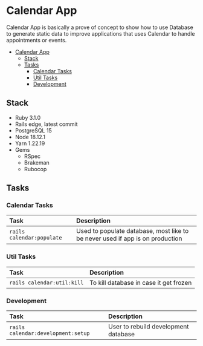 # Calendar App

Calendar App is basically a prove of concept to show how to use Database to
generate static data to improve applications that uses Calendar to handle
appointments or events.

- [Calendar App](#calendar-app)
  - [Stack](#stack)
  - [Tasks](#tasks)
    - [Calendar Tasks](#calendar-tasks)
    - [Util Tasks](#util-tasks)
    - [Development](#development)

## Stack

- Ruby 3.1.0
- Rails edge, latest commit
- PostgreSQL 15
- Node 18.12.1
- Yarn 1.22.19
- Gems
  - RSpec
  - Brakeman
  - Rubocop

## Tasks

### Calendar Tasks

| Task                      | Description                                                                   |
|:--------------------------|:------------------------------------------------------------------------------|
| `rails calendar:populate` | Used to populate database, most like to be never used if app is on production |

### Util Tasks

| Task                       | Description                            |
|:---------------------------|:---------------------------------------|
| `rails calendar:util:kill` | To kill database in case it get frozen |

### Development

| Task                               | Description                          |
|:-----------------------------------|:-------------------------------------|
| `rails calendar:development:setup` | User to rebuild development database |
